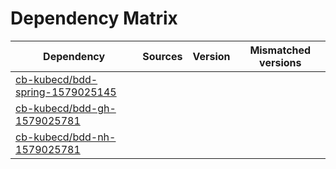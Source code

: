 # Dependency Matrix

Dependency | Sources | Version | Mismatched versions
---------- | ------- | ------- | -------------------
[cb-kubecd/bdd-spring-1579025145](https://github.com/cb-kubecd/bdd-spring-1579025145.git) |  | []() | 
[cb-kubecd/bdd-gh-1579025781](https://github.com/cb-kubecd/bdd-gh-1579025781.git) |  | []() | 
[cb-kubecd/bdd-nh-1579025781](https://github.com/cb-kubecd/bdd-nh-1579025781.git) |  | []() | 
